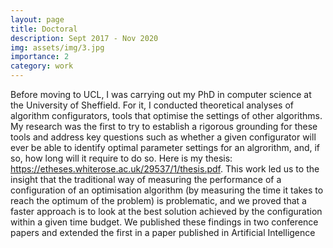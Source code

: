 ```yaml
---
layout: page
title: Doctoral
description: Sept 2017 - Nov 2020
img: assets/img/3.jpg
importance: 2
category: work
---
```


Before moving to UCL, I was carrying out my PhD in computer science at the University of Sheffield. For it, I conducted theoretical analyses of algorithm configurators, tools that optimise the settings of other algorithms. My research was the first to try to establish a rigorous grounding for these tools and address key questions such as whether a given configurator will ever be able to identify optimal parameter settings for an algrorithm, and, if so, how long will it require to do so. Here is my thesis: https://etheses.whiterose.ac.uk/29537/1/thesis.pdf. This work led us to the insight that the traditional way of measuring the performance of a configuration of an optimisation algorithm (by measuring the time it takes to reach the optimum of the problem) is problematic, and we proved that a faster approach is to look at the best solution achieved by the configuration within a given time budget. We published these findings in two conference papers and extended the first in a paper published in Artificial Intelligence
